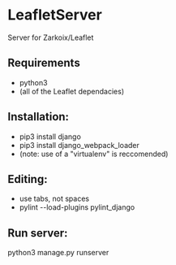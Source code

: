 # LeafletServer
Server for Zarkoix/Leaflet

## Requirements
* python3
* (all of the Leaflet dependacies)

## Installation:
* pip3 install django
* pip3 install django_webpack_loader
* (note: use of a "virtualenv" is reccomended)

## Editing:
* use tabs, not spaces
* pylint --load-plugins pylint_django

## Run server:
python3 manage.py runserver

